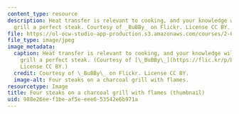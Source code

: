 ```yaml
---
content_type: resource
description: Heat transfer is relevant to cooking, and your knowledge will help you
  grill a perfect steak. Courtesy of _BuBBy_ on Flickr. License CC BY.
file: https://ol-ocw-studio-app-production.s3.amazonaws.com/courses/2-051-introduction-to-heat-transfer-fall-2015/988e26eef1beaf5eeee653542e6b971a_2-051f15-th.jpg
file_type: image/jpeg
image_metadata:
  caption: Heat transfer is relevant to cooking, and your knowledge will help you
    grill a perfect steak. (Courtesy of [\_BuBBy\_](https://flic.kr/p/bcUfWr) on Flickr.
    License CC BY.)
  credit: Courtesy of \_BuBBy\_ on Flickr. License CC BY.
  image-alt: Four steaks on a charcoal grill with flames.
resourcetype: Image
title: Four steaks on a charcoal grill with flames (thumbnail)
uid: 988e26ee-f1be-af5e-eee6-53542e6b971a
---
```

